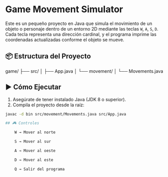 # Game Movement Simulator

Este es un pequeño proyecto en Java que simula el movimiento de un objeto o personaje dentro de un entorno 2D mediante las teclas `W`, `A`, `S`, `D`. Cada tecla representa una dirección cardinal, y el programa imprime las coordenadas actualizadas conforme el objeto se mueve.

## 📦 Estructura del Proyecto

game/
├── src/
│ ├── App.java
│ └── movement/
│ └── Movements.java

## ▶️ Cómo Ejecutar

1. Asegúrate de tener instalado Java (JDK 8 o superior).
2. Compila el proyecto desde la raíz:

```bash
javac -d bin src/movement/Movements.java src/App.java

## 🎮 Controles

    W → Mover al norte

    S → Mover al sur

    A → Mover al oeste

    D → Mover al este

    Q → Salir del programa
